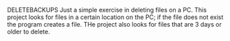 DELETEBACKUPS
Just a simple exercise in deleting files on a PC.  This project looks for files in a certain location on the PC; if the file does not exist the program creates a file.  THe project also looks for files that are 3 days or older to delete.  
